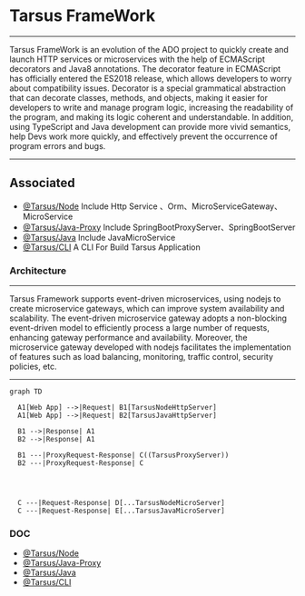 # Tarsus FrameWork

---

Tarsus FrameWork is an evolution of the ADO project to quickly create and launch HTTP services or microservices with the help of ECMAScript decorators and Java8 annotations. The decorator feature in ECMAScript has officially entered the ES2018 release, which allows developers to worry about compatibility issues. Decorator is a special grammatical abstraction that can decorate classes, methods, and objects, making it easier for developers to write and manage program logic, increasing the readability of the program, and making its logic coherent and understandable. In addition, using TypeScript and Java development can provide more vivid semantics, help Devs work more quickly, and effectively prevent the occurrence of program errors and bugs.

---

## Associated

- [@Tarsus/Node](https://github.com/chelizichen/Tarsus) Include Http Service 、Orm、MicroServiceGateway、MicroService
- [@Tarsus/Java-Proxy](https://github.com/chelizichen/Tarsus-Java-Proxy)  Include SpringBootProxyServer、SpringBootServer
- [@Tarsus/Java](https://github.com/chelizichen/Tarsus-Java) Include JavaMicroService
- [@Tarsus/CLI](https://github.com/chelizichen/Tarsus-cli) A CLI For Build Tarsus Application

### Architecture

---

Tarsus Framework supports event-driven microservices, using nodejs to create microservice gateways, which can improve system availability and scalability. The event-driven microservice gateway adopts a non-blocking event-driven model to efficiently process a large number of requests, enhancing gateway performance and availability. Moreover, the microservice gateway developed with nodejs facilitates the implementation of features such as load balancing, monitoring, traffic control, security policies, etc.

---

```mermaid
graph TD

  A1[Web App] -->|Request| B1[TarsusNodeHttpServer]
  A1[Web App] -->|Request| B2[TarsusJavaHttpServer]

  B1 -->|Response| A1
  B2 -->|Response| A1
  
  B1 ---|ProxyRequest-Response| C((TarsusProxyServer))
  B2 ---|ProxyRequest-Response| C
  



  C ---|Request-Response| D[...TarsusNodeMicroServer]
  C ---|Request-Response| E[...TarsusJavaMicroServer]

```

### DOC

- [@Tarsus/Node](https://github.com/chelizichen/Tarsus/readme.md)
- [@Tarsus/Java-Proxy](https://github.com/chelizichen/Tarsus-Java-Proxy/readme.md)
- [@Tarsus/Java](https://github.com/chelizichen/Tarsus-Java/readme.md)
- [@Tarsus/CLI](https://github.com/chelizichen/Tarsus-cli/readme.md)

